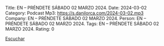 Title: EN – PRÉNDETE SÁBADO 02 MARZO 2024.
Date: 2024-03-02
Category: Podcast
Mp3: https://s.danilorca.com/2024-03-02.mp3
Company: EN – PRÉNDETE SÁBADO 02 MARZO 2024.
Person: EN – PRÉNDETE SÁBADO 02 MARZO 2024.
Tags: EN – PRÉNDETE SÁBADO 02 MARZO 2024.
Rating: 0

<a href="https://s.danilorca.com/2024-03-02.mp3" type="audio/mpeg">
Escuchar
</a>
